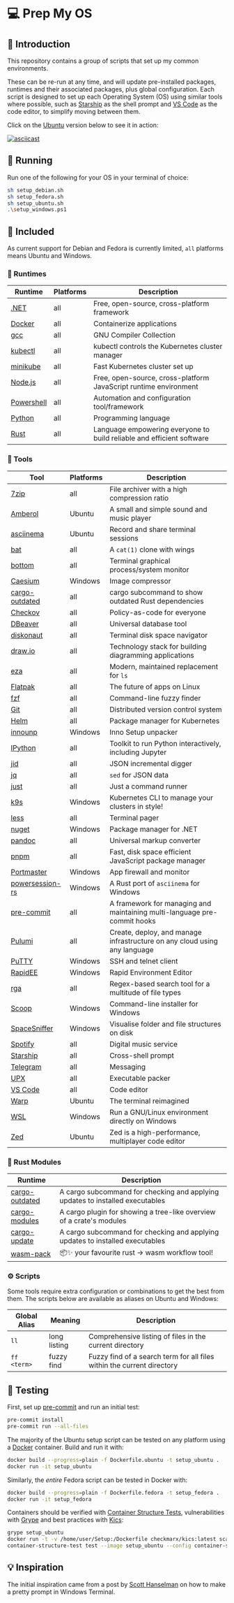 # 💻 Prep My OS

## 👋 Introduction

This repository contains a group of scripts that set up my common environments.

These can be re-run at any time, and will update pre-installed packages, runtimes and their associated packages, plus global configuration.
Each script is designed to set up each Operating System (OS) using similar tools where possible,
such as [Starship] as the shell prompt and [VS Code] as the code editor,
to simplify moving between them.

Click on the [Ubuntu] version below to see it in action:

[![asciicast](https://asciinema.org/a/kblRtgZYt1p78qMtcgQ8UNAMi.svg)](https://asciinema.org/a/kblRtgZYt1p78qMtcgQ8UNAMi)

## 🏃‍ Running

Run one of the following for your OS in your terminal of choice:

```sh
sh setup_debian.sh
sh setup_fedora.sh
sh setup_ubuntu.sh
.\setup_windows.ps1
```

## 🔋 Included

As current support for Debian and Fedora is currently limited, `all` platforms means Ubuntu and Windows.

### 👟 Runtimes

| Runtime      | Platforms | Description                                                           |
| ------------ | --------- | --------------------------------------------------------------------- |
| [.NET]       | all       | Free, open-source, cross-platform framework                           |
| [Docker]     | all       | Containerize applications                                             |
| [gcc]        | all       | GNU Compiler Collection                                               |
| [kubectl]    | all       | kubectl controls the Kubernetes cluster manager                       |
| [minikube]   | all       | Fast Kubernetes cluster set up                                        |
| [Node.js]    | all       | Free, open-source, cross-platform JavaScript runtime environment      |
| [Powershell] | all       | Automation and configuration tool/framework                           |
| [Python]     | all       | Programming language                                                  |
| [Rust]       | all       | Language empowering everyone to build reliable and efficient software |

### 🔨 Tools

| Tool              | Platforms | Description                                                               |
| ----------------- | --------- | ------------------------------------------------------------------------- |
| [7zip]            | all       | File archiver with a high compression ratio                               |
| [Amberol]         | Ubuntu    | A small and simple sound and music player                                 |
| [asciinema]       | Ubuntu    | Record and share terminal sessions                                        |
| [bat]             | all       | A `cat(1)` clone with wings                                               |
| [bottom]          | all       | Terminal graphical process/system monitor                                 |
| [Caesium]         | Windows   | Image compressor                                                          |
| [cargo-outdated]  | all       | cargo subcommand to show outdated Rust dependencies                       |
| [Checkov]         | all       | Policy-as-code for everyone                                               |
| [DBeaver]         | all       | Universal database tool                                                   |
| [diskonaut]       | all       | Terminal disk space navigator                                             |
| [draw.io]         | all       | Technology stack for building diagramming applications                    |
| [eza]             | all       | Modern, maintained replacement for `ls`                                   |
| [Flatpak]         | all       | The future of apps on Linux                                               |
| [fzf]             | all       | Command-line fuzzy finder                                                 |
| [Git]             | all       | Distributed version control system                                        |
| [Helm]            | all       | Package manager for Kubernetes                                            |
| [innounp]         | Windows   | Inno Setup unpacker                                                       |
| [IPython]         | all       | Toolkit to run Python interactively, including Jupyter                    |
| [jid]             | all       | JSON incremental digger                                                   |
| [jq]              | all       | `sed` for JSON data                                                       |
| [just]            | all       | Just a command runner                                                     |
| [k9s]             | Windows   | Kubernetes CLI to manage your clusters in style!                          |
| [less]            | all       | Terminal pager                                                            |
| [nuget]           | Windows   | Package manager for .NET                                                  |
| [pandoc]          | all       | Universal markup converter                                                |
| [pnpm]            | all       | Fast, disk space efficient JavaScript package manager                     |
| [Portmaster]      | Windows   | App firewall and monitor                                                  |
| [powersession-rs] | Windows   | A Rust port of `asciinema` for Windows                                    |
| [pre-commit]      | all       | A framework for managing and maintaining multi-language pre-commit hooks  |
| [Pulumi]          | all       | Create, deploy, and manage infrastructure on any cloud using any language |
| [PuTTY]           | Windows   | SSH and telnet client                                                     |
| [RapidEE]         | Windows   | Rapid Environment Editor                                                  |
| [rga]             | all       | Regex-based search tool for a multitude of file types                     |
| [Scoop]           | Windows   | Command-line installer for Windows                                        |
| [SpaceSniffer]    | Windows   | Visualise folder and file structures on disk                              |
| [Spotify]         | all       | Digital music service                                                     |
| [Starship]        | all       | Cross-shell prompt                                                        |
| [Telegram]        | all       | Messaging                                                                 |
| [UPX]             | all       | Executable packer                                                         |
| [VS Code]         | all       | Code editor                                                               |
| [Warp]            | Ubuntu    | The terminal reimagined                                                   |
| [WSL]             | Windows   | Run a GNU/Linux environment directly on Windows                           |
| [Zed]             | Ubuntu    | Zed is a high-performance, multiplayer code editor                        |

### 🦀 Rust Modules

| Runtime          | Description                                                                   |
| ---------------- | ----------------------------------------------------------------------------- |
| [cargo-outdated] | A cargo subcommand for checking and applying updates to installed executables |
| [cargo-modules]  | A cargo plugin for showing a tree-like overview of a crate's modules          |
| [cargo-update]   | A cargo subcommand for checking and applying updates to installed executables |
| [wasm-pack]      | 📦✨ your favourite rust -> wasm workflow tool!                                 |

### ⚙️ Scripts

Some tools require extra configuration or combinations to get the best from them.
The scripts below are available as aliases on Ubuntu and Windows:

| Global Alias | Meaning      | Description                                                            |
| ------------ | ------------ | ---------------------------------------------------------------------- |
| `ll`         | long listing | Comprehensive listing of files in the current directory                |
| `ff <term>`  | fuzzy find   | Fuzzy find of a search term for all files within the current directory |

## 🧪 Testing

First, set up [pre-commit] and run an initial test:

```sh
pre-commit install
pre-commit run --all-files
```

The majority of the Ubuntu setup script can be tested on any platform using a [Docker] container. Build and run it with:

```sh
docker build --progress=plain -f Dockerfile.ubuntu -t setup_ubuntu .
docker run -it setup_ubuntu
```

Similarly, the _entire_ Fedora script can be tested in Docker with:

```sh
docker build --progress=plain -f Dockerfile.fedora -t setup_fedora .
docker run -it setup_fedora
```

Containers should be verified with [Container Structure Tests], vulnerabilities with [Grype] and best practices with [Kics]:

```sh
grype setup_ubuntu
docker run -t -v /home/user/Setup:/Dockerfile checkmarx/kics:latest scan -p .
container-structure-test test --image setup_ubuntu --config container-structure-test.yml
```

## 💡 Inspiration

The initial inspiration came from a post by [Scott Hanselman] on how to make a pretty prompt in Windows Terminal.

[.NET]: https://dotnet.microsoft.com/
[7zip]: https://7-zip.org/
[Amberol]: https://gitlab.gnome.org/World/amberol
[asciinema]: https://asciinema.org/
[bat]: https://github.com/sharkdp/bat
[bottom]: https://clementtsang.github.io/bottom/
[Caesium]: https://saerasoft.com/caesium
[cargo-outdated]: https://github.com/kbknapp/cargo-outdated
[cargo-modules]: https://crates.io/crates/cargo-modules
[cargo-update]: https://crates.io/crates/cargo-update
[Checkov]: https://www.checkov.io/
[Container Structure Tests]: https://github.com/GoogleContainerTools/container-structure-test
[DBeaver]: https://dbeaver.io/
[diskonaut]: https://github.com/imsnif/diskonaut
[Docker]: https://www.docker.com/
[draw.io]: https://www.drawio.com/
[eza]: https://github.com/eza-community/eza
[Flatpak]: https://flatpak.org/
[fzf]: https://github.com/junegunn/fzf
[gcc]: https://gcc.gnu.org/
[Git]: https://git-scm.com/
[Grype]: https://github.com/anchore/grype
[Helm]: https://helm.sh/
[innounp]: https://innounp.sourceforge.net/
[IPython]: https://ipython.readthedocs.io/
[jid]: https://github.com/simeji/jid
[jq]: https://jqlang.github.io/jq/
[just]: https://just.systems/
[k9s]: https://k9scli.io/
[Kics]: https://kics.io/
[kubectl]: https://kubernetes.io/docs/reference/kubectl/kubectl/
[less]: https://www.greenwoodsoftware.com/less/
[minikube]: https://minikube.sigs.k8s.io/
[Node.js]: https://nodejs.org/
[nuget]: https://www.nuget.org/
[pandoc]: https://pandoc.org/
[pnpm]: https://pnpm.io/
[Portmaster]: https://safing.io/
[powersession-rs]: https://github.com/Watfaq/PowerSession-rs
[Powershell]: https://github.com/PowerShell/PowerShell
[pre-commit]: https://pre-commit.com/
[Pulumi]: https://www.pulumi.com/
[PuTTY]: https://putty.org/
[Python]: https://www.python.org/
[RapidEE]: https://www.rapidee.com/
[rga]: https://github.com/phiresky/ripgrep-all
[Rust]: https://www.rust-lang.org/
[Scoop]: https://scoop.sh/
[Scott Hanselman]: https://www.hanselman.com/blog/HowToMakeAPrettyPromptInWindowsTerminalWithPowerlineNerdFontsCascadiaCodeWSLAndOhmyposh.aspx
[SpaceSniffer]: http://www.uderzo.it/main_products/space_sniffer/
[Spotify]: https://open.spotify.com/
[Starship]: https://starship.rs/
[Telegram]: https://telegram.org/
[Ubuntu]: https://ubuntu.com/
[UPX]: https://upx.github.io/
[VS Code]: https://code.visualstudio.com/
[Warp]: https://www.warp.dev/
[wasm-pack]: https://rustwasm.github.io/wasm-pack/
[WSL]: https://learn.microsoft.com/en-us/windows/wsl/
[Zed]: https://zed.dev/
